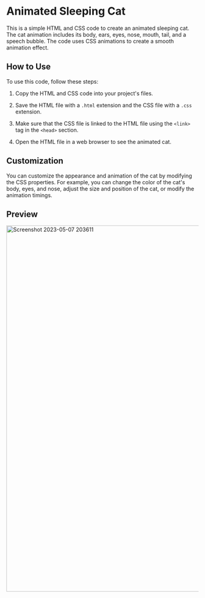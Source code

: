 # Animated Sleeping Cat
This is a simple HTML and CSS code to create an animated sleeping cat. The cat animation includes its body, ears, eyes, nose, mouth, tail, and a speech bubble. The code uses CSS animations to create a smooth animation effect.

## How to Use
To use this code, follow these steps:

1. Copy the HTML and CSS code into your project's files.

2. Save the HTML file with a `.html` extension and the CSS file with a `.css` extension.

3. Make sure that the CSS file is linked to the HTML file using the `<link>` tag in the `<head>` section.

4. Open the HTML file in a web browser to see the animated cat.

## Customization
You can customize the appearance and animation of the cat by modifying the CSS properties. For example, you can change the color of the cat's body, eyes, and nose, adjust the size and position of the cat, or modify the animation timings.

## Preview
<img width="960" alt="Screenshot 2023-05-07 203611" src="https://user-images.githubusercontent.com/59678435/236685876-6559fd4c-5820-4922-8275-15dfa98ffca7.png">
